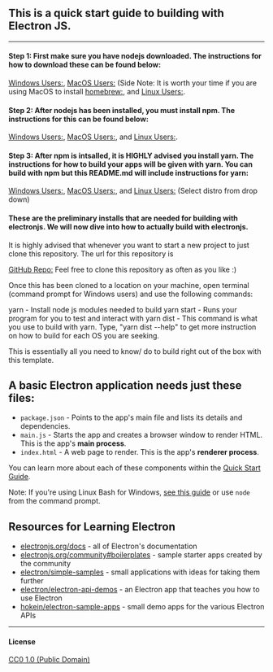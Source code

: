 ## This is a quick start guide to building with Electron JS.
---
#### Step 1: First make sure you have nodejs downloaded. The instructions for how to download these can be found below:

[Windows Users:](https://nodejs.org/en/download/),
[MacOS Users:](https://nodejs.org/en/download/) (Side Note: It is worth your time if you are using MacOS to install [homebrew:](https://brew.sh/), and
[Linux Users:](https://nodejs.org/en/download/package-manager/#debian-and-ubuntu-based-linux-distributions-enterprise-linux-fedora-and-snap-packages).

#### Step 2: After nodejs has been installed, you must install npm. The instructions for this can be found below:

[Windows Users:](https://www.npmjs.com/get-npm),
[MacOS Users:](https://shapeshed.com/setting-up-nodejs-and-npm-on-mac-osx/), and
[Linux Users:](https://docs.npmjs.com/downloading-and-installing-node-js-and-npm).

#### Step 3: After npm is intsalled, it is HIGHLY advised you install yarn. The instructions for how to build your apps will be given with yarn. You can build with npm but this README.md will include instructions for yarn:

[Windows Users:](https://classic.yarnpkg.com/en/docs/install/#windows-stable),
[MacOS Users:](https://classic.yarnpkg.com/en/docs/install/#mac-stable), and
[Linux Users:](https://classic.yarnpkg.com/en/docs/install/#debian-stable) (Select distro from drop down)

#### These are the preliminary installs that are needed for building with electronjs. We will now dive into how to actually build with electronjs.

It is highly advised that whenever you want to start a new project to just clone this repository. The url for this repository is

[GitHub Repo:](https://github.com/DaTaylorSeries/Electron-Template.git) Feel free to clone this repository as often as you like :)

Once this has been cloned to a location on your machine, open terminal (command prompt for Windows users) and use the following commands:

yarn - Install node js modules needed to build
yarn start - Runs your program for you to test and interact with
yarn dist - This command is what you use to build with yarn. Type, "yarn dist --help" to get more instruction on how to build for each OS you are seeking.

This is essentially all you need to know/ do to build right out of the box with this template.

## A basic Electron application needs just these files:

- `package.json` - Points to the app's main file and lists its details and dependencies.
- `main.js` - Starts the app and creates a browser window to render HTML. This is the app's **main process**.
- `index.html` - A web page to render. This is the app's **renderer process**.

You can learn more about each of these components within the [Quick Start Guide](https://electronjs.org/docs/tutorial/quick-start).

Note: If you're using Linux Bash for Windows, [see this guide](https://www.howtogeek.com/261575/how-to-run-graphical-linux-desktop-applications-from-windows-10s-bash-shell/) or use `node` from the command prompt.

## Resources for Learning Electron

- [electronjs.org/docs](https://electronjs.org/docs) - all of Electron's documentation
- [electronjs.org/community#boilerplates](https://electronjs.org/community#boilerplates) - sample starter apps created by the community
- [electron/simple-samples](https://github.com/electron/simple-samples) - small applications with ideas for taking them further
- [electron/electron-api-demos](https://github.com/electron/electron-api-demos) - an Electron app that teaches you how to use Electron
- [hokein/electron-sample-apps](https://github.com/hokein/electron-sample-apps) - small demo apps for the various Electron APIs

---

#### License

[CC0 1.0 (Public Domain)](LICENSE.md)                                                                                   
